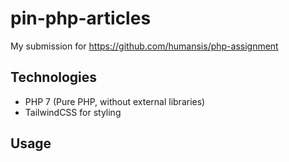 # pin-php-articles

My submission for https://github.com/humansis/php-assignment

## Technologies

- PHP 7 (Pure PHP, without external libraries)
- TailwindCSS for styling

## Usage

